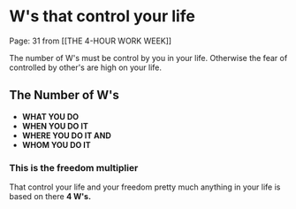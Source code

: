 # W's that control your life
Page: 31 from [[THE 4-HOUR WORK WEEK]]

The number of W's must be control by you in your life. Otherwise the fear of controlled by other's are high on your life.

## The Number of W's
- **WHAT YOU DO**
- **WHEN YOU DO IT**
-  **WHERE YOU DO IT AND**
-  **WHOM YOU DO IT**

### **This is the freedom multiplier**
That control your life and your freedom pretty much anything in your life is based on there **4 W's.**